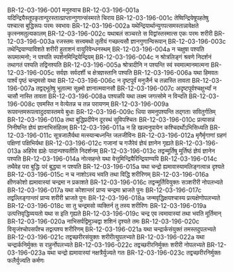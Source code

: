 BR-12-03-196-001  मनुरुवाच
BR-12-03-196-001a यदिन्द्रियैस्तूपकृतान्पुरस्तात्प्राप्तान्गुणान्संस्मरते चिराय
BR-12-03-196-001c तेष्विन्द्रियेषूपहतेषु पश्चात्स बुद्धिरूपः परमः स्वभावः
BR-12-03-196-002a यथेन्द्रियार्थान्युगपत्समस्तान्नावेक्षते कृत्स्नमतुल्यकालम्
BR-12-03-196-002c यथाबलं सञ्चरते स विद्वांस्तस्मात्स एकः परमः शरीरी
BR-12-03-196-003a रजस्तमः सत्त्वमथो तृतीयं गच्छत्यसौ ज्ञानगुणान्विरूपान्
BR-12-03-196-003c तथेन्द्रियाण्याविशते शरीरी हुताशनं वायुरिवेन्धनस्थम्
BR-12-03-196-004a न चक्षुषा पश्यति रूपमात्मनो; न पश्यति स्पर्शनमिन्द्रियेन्द्रियम्
BR-12-03-196-004c न श्रोत्रलिङ्गं श्रवणे निदर्शनं तथागतं पश्यति तद्विनश्यति
BR-12-03-196-005a श्रोत्रादीनि न पश्यन्ति स्वं स्वमात्मानमात्मना
BR-12-03-196-005c सर्वज्ञः सर्वदर्शी च क्षेत्रज्ञस्तानि पश्यति
BR-12-03-196-006a यथा हिमवतः पार्श्वं पृष्ठं चन्द्रमसो यथा
BR-12-03-196-006c न दृष्टपूर्वं मनुजैर्न च तन्नास्ति तावता
BR-12-03-196-007a तद्वद्भूतेषु भूतात्मा सूक्ष्मो ज्ञानात्मवानसौ
BR-12-03-196-007c अदृष्टपूर्वश्चक्षुर्भ्यां न चासौ नास्ति तावता
BR-12-03-196-008a पश्यन्नपि यथा लक्ष्म जगत्सोमे न विन्दति
BR-12-03-196-008c एवमस्ति न वेत्येतन्न च तन्न परायणम्
BR-12-03-196-009a रूपवन्तमरूपत्वादुदयास्तमये बुधाः
BR-12-03-196-009c धिया समनुपश्यन्ति तद्गताः सवितुर्गतिम्
BR-12-03-196-010a तथा बुद्धिप्रदीपेन दूरस्थं सुविपश्चितः
BR-12-03-196-010c प्रत्यासन्नं निनीषन्ति ज्ञेयं ज्ञानाभिसंहितम्
BR-12-03-196-011a न हि खल्वनुपायेन कश्चिदर्थोऽभिसिध्यति
BR-12-03-196-011c सूत्रजालैर्यथा मत्स्यान्बध्नन्ति जलजीविनः
BR-12-03-196-012a मृगैर्मृगाणां ग्रहणं पक्षिणां पक्षिभिर्यथा
BR-12-03-196-012c गजानां च गजैरेवं ज्ञेयं ज्ञानेन गृह्यते
BR-12-03-196-013a अहिरेव ह्यहेः पादान्पश्यतीति निदर्शनम्
BR-12-03-196-013c तद्वन्मूर्तिषु मूर्तिष्ठं ज्ञेयं ज्ञानेन पश्यति
BR-12-03-196-014a नोत्सहन्ते यथा वेत्तुमिन्द्रियैरिन्द्रियाण्यपि
BR-12-03-196-014c तथैवेह परा बुद्धिः परं बुद्ध्या न पश्यति
BR-12-03-196-015a यथा चन्द्रो ह्यमावास्यामलिङ्गत्वान्न दृश्यते
BR-12-03-196-015c न च नाशोऽस्य भवति तथा विद्धि शरीरिणम्
BR-12-03-196-016a क्षीणकोशो ह्यमावास्यां चन्द्रमा न प्रकाशते
BR-12-03-196-016c तद्वन्मूर्तिवियुक्तः सञ्शरीरी नोपलभ्यते
BR-12-03-196-017a यथा कोशान्तरं प्राप्य चन्द्रमा भ्राजते पुनः
BR-12-03-196-017c तद्वल्लिङ्गान्तरं प्राप्य शरीरी भ्राजते पुनः
BR-12-03-196-018a जन्मवृद्धिक्षयश्चास्य प्रत्यक्षेणोपलभ्यते
BR-12-03-196-018c सा तु चन्द्रमसो व्यक्तिर्न तु तस्य शरीरिणः
BR-12-03-196-019a उत्पत्तिवृद्धिव्ययतो यथा स इति गृह्यते
BR-12-03-196-019c चन्द्र एव त्वमावास्यां तथा भवति मूर्तिमान्
BR-12-03-196-020a नाभिसर्पद्विमुञ्चद्वा शशिनं दृश्यते तमः
BR-12-03-196-020c विसृजंश्चोपसर्पंश्च तद्वत्पश्य शरीरिणम्
BR-12-03-196-021a यथा चन्द्रार्कसंयुक्तं तमस्तदुपलभ्यते
BR-12-03-196-021c तद्वच्छरीरसंयुक्तः शरीरीत्युपलभ्यते
BR-12-03-196-022a यथा चन्द्रार्कनिर्मुक्तः स राहुर्नोपलभ्यते
BR-12-03-196-022c तद्वच्छरीरनिर्मुक्तः शरीरी नोपलभ्यते
BR-12-03-196-023a यथा चन्द्रो ह्यमावास्यां नक्षत्रैर्युज्यते गतः
BR-12-03-196-023c तद्वच्छरीरनिर्मुक्तः फलैर्युज्यति कर्मणः

